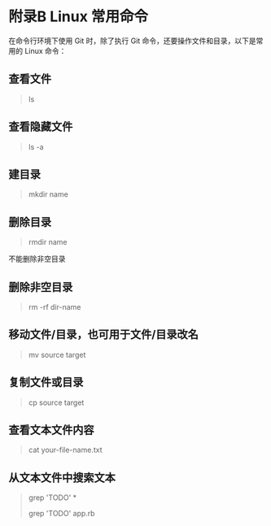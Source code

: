 
# 附录B Linux 常用命令

在命令行环境下使用 Git 时，除了执行 Git 命令，还要操作文件和目录，以下是常用的 Linux 命令：

## 查看文件

> ls

## 查看隐藏文件

> ls -a

## 建目录

> mkdir name

## 删除目录

> rmdir name

不能删除非空目录

## 删除非空目录

> rm -rf dir-name

## 移动文件/目录，也可用于文件/目录改名

> mv source target

## 复制文件或目录

> cp source target

## 查看文本文件内容

> cat your-file-name.txt

## 从文本文件中搜索文本

> grep 'TODO' \*
>
> grep 'TODO' app.rb
